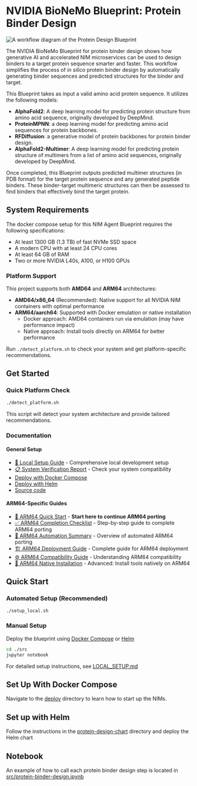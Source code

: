 # NVIDIA BioNeMo Blueprint: Protein Binder Design

![A workflow diagram of the Protein Design Blueprint](docs/Protein_Design_Architecture_Diagram.png)

The NVIDIA BioNeMo Blueprint for protein binder design shows how generative AI and accelerated NIM microservices can be used to design binders to a target protein sequence smarter and faster. This workflow simplifies the process of _in silico_ protein binder design by automatically generating binder sequences and predicted structures for the binder and target.

This Blueprint takes as input a valid amino acid protein sequence. It utilizes the following models:

- **AlphaFold2**: A deep learning model for predicting protein structure from amino acid sequence, originally developed by DeepMind.
- **ProteinMPNN**: a deep learning model for predicting amino acid sequences for protein backbones.
- **RFDiffusion**: a generative model of protein backbones for protein binder design.
- **AlphaFold2-Multimer**: A deep learning model for predicting protein structure of multimers from a list of amino acid sequences, originally developed by DeepMind.

Once completed, this Blueprint outputs predicted multimer structures (in PDB format) for the target protein sequence and any generated peptide binders. These binder-target multimeric structures can then be assessed to find binders that effectively bind the target protein.

## System Requirements

The docker compose setup for this NIM Agent Blueprint requires the following specifications:
- At least 1300 GB (1.3 TB) of fast NVMe SSD space
- A modern CPU with at least 24 CPU cores
- At least 64 GB of RAM
- Two or more NVIDIA L40s, A100, or H100 GPUs

### Platform Support

This project supports both **AMD64** and **ARM64** architectures:

- **AMD64/x86_64** (Recommended): Native support for all NVIDIA NIM containers with optimal performance
- **ARM64/aarch64**: Supported with Docker emulation or native installation
  - Docker approach: AMD64 containers run via emulation (may have performance impact)
  - Native approach: Install tools directly on ARM64 for better performance

Run `./detect_platform.sh` to check your system and get platform-specific recommendations.

## Get Started

### Quick Platform Check
```bash
./detect_platform.sh
```
This script will detect your system architecture and provide tailored recommendations.

### Documentation

#### General Setup
- [🚀 Local Setup Guide](LOCAL_SETUP.md) - Comprehensive local development setup
- [📋 System Verification Report](SYSTEM_VERIFICATION.md) - Check your system compatibility
- [Deploy with Docker Compose](deploy)
- [Deploy with Helm](protein-design-chart)
- [Source code](src)

#### ARM64-Specific Guides
- [🚀 ARM64 Quick Start](ARM64_QUICK_START.md) - **Start here to continue ARM64 porting**
- [✅ ARM64 Completion Checklist](ARM64_COMPLETION_CHECKLIST.md) - Step-by-step guide to complete ARM64 porting
- [🤖 ARM64 Automation Summary](ARM64_AUTOMATION_SUMMARY.md) - Overview of automated ARM64 porting
- [🏗️ ARM64 Deployment Guide](ARM64_DEPLOYMENT.md) - Complete guide for ARM64 deployment
- [⚙️ ARM64 Compatibility Guide](ARM64_COMPATIBILITY.md) - Understanding ARM64 compatibility
- [🔧 ARM64 Native Installation](ARM64_NATIVE_INSTALLATION.md) - Advanced: Install tools natively on ARM64

## Quick Start

### Automated Setup (Recommended)
```bash
./setup_local.sh
```

### Manual Setup
Deploy the blueprint using [Docker Compose](deploy) or [Helm](protein-design-chart)
```bash
cd ./src
jupyter notebook
```

For detailed setup instructions, see [LOCAL_SETUP.md](LOCAL_SETUP.md)

## Set Up With Docker Compose

Navigate to the [deploy](deploy) directory to learn how to start up the NIMs.

## Set up with Helm

Follow the instructions in the [protein-design-chart](protein-design-chart) directory and deploy the Helm chart

## Notebook

An example of how to call each protein binder design step is located in [src/protein-binder-design.ipynb](src/protein-binder-design.ipynb)
